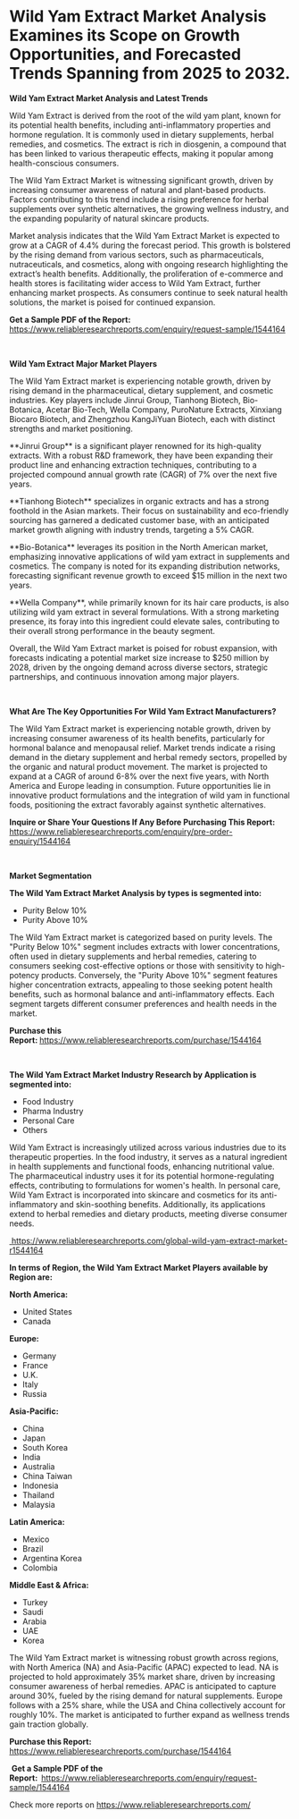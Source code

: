 <p><h1>Wild Yam Extract Market Analysis Examines its Scope on Growth Opportunities, and Forecasted Trends Spanning from 2025 to 2032.</h1></p><p><strong>Wild Yam Extract Market Analysis and Latest Trends</strong></p>
<p><p>Wild Yam Extract is derived from the root of the wild yam plant, known for its potential health benefits, including anti-inflammatory properties and hormone regulation. It is commonly used in dietary supplements, herbal remedies, and cosmetics. The extract is rich in diosgenin, a compound that has been linked to various therapeutic effects, making it popular among health-conscious consumers.</p><p>The Wild Yam Extract Market is witnessing significant growth, driven by increasing consumer awareness of natural and plant-based products. Factors contributing to this trend include a rising preference for herbal supplements over synthetic alternatives, the growing wellness industry, and the expanding popularity of natural skincare products. </p><p>Market analysis indicates that the Wild Yam Extract Market is expected to grow at a CAGR of 4.4% during the forecast period. This growth is bolstered by the rising demand from various sectors, such as pharmaceuticals, nutraceuticals, and cosmetics, along with ongoing research highlighting the extract’s health benefits. Additionally, the proliferation of e-commerce and health stores is facilitating wider access to Wild Yam Extract, further enhancing market prospects. As consumers continue to seek natural health solutions, the market is poised for continued expansion.</p></p>
<p><strong>Get a Sample PDF of the Report:&nbsp;</strong> <a href="https://www.reliableresearchreports.com/enquiry/request-sample/1544164?utm_campaign=3054&utm_medium=2&utm_source=Github&utm_content=ia&utm_term=31032025&utm_id=wild-yam-extract">https://www.reliableresearchreports.com/enquiry/request-sample/1544164</a></p>
<p>&nbsp;</p>
<p><strong>Wild Yam Extract Major Market Players</strong></p>
<p><p>The Wild Yam Extract market is experiencing notable growth, driven by rising demand in the pharmaceutical, dietary supplement, and cosmetic industries. Key players include Jinrui Group, Tianhong Biotech, Bio-Botanica, Acetar Bio-Tech, Wella Company, PuroNature Extracts, Xinxiang Biocaro Biotech, and Zhengzhou KangJiYuan Biotech, each with distinct strengths and market positioning.</p><p>**Jinrui Group** is a significant player renowned for its high-quality extracts. With a robust R&D framework, they have been expanding their product line and enhancing extraction techniques, contributing to a projected compound annual growth rate (CAGR) of 7% over the next five years.</p><p>**Tianhong Biotech** specializes in organic extracts and has a strong foothold in the Asian markets. Their focus on sustainability and eco-friendly sourcing has garnered a dedicated customer base, with an anticipated market growth aligning with industry trends, targeting a 5% CAGR.</p><p>**Bio-Botanica** leverages its position in the North American market, emphasizing innovative applications of wild yam extract in supplements and cosmetics. The company is noted for its expanding distribution networks, forecasting significant revenue growth to exceed $15 million in the next two years.</p><p>**Wella Company**, while primarily known for its hair care products, is also utilizing wild yam extract in several formulations. With a strong marketing presence, its foray into this ingredient could elevate sales, contributing to their overall strong performance in the beauty segment.</p><p>Overall, the Wild Yam Extract market is poised for robust expansion, with forecasts indicating a potential market size increase to $250 million by 2028, driven by the ongoing demand across diverse sectors, strategic partnerships, and continuous innovation among major players.</p></p>
<p>&nbsp;</p>
<p><strong>What Are The Key Opportunities For Wild Yam Extract Manufacturers?</strong></p>
<p><p>The Wild Yam Extract market is experiencing notable growth, driven by increasing consumer awareness of its health benefits, particularly for hormonal balance and menopausal relief. Market trends indicate a rising demand in the dietary supplement and herbal remedy sectors, propelled by the organic and natural product movement. The market is projected to expand at a CAGR of around 6-8% over the next five years, with North America and Europe leading in consumption. Future opportunities lie in innovative product formulations and the integration of wild yam in functional foods, positioning the extract favorably against synthetic alternatives.</p></p>
<p><strong>Inquire or Share Your Questions If Any Before Purchasing This Report:</strong> <a href="https://www.reliableresearchreports.com/enquiry/pre-order-enquiry/1544164?utm_campaign=3054&utm_medium=2&utm_source=Github&utm_content=ia&utm_term=31032025&utm_id=wild-yam-extract">https://www.reliableresearchreports.com/enquiry/pre-order-enquiry/1544164</a></p>
<p>&nbsp;</p>
<p><strong>Market Segmentation</strong></p>
<p><strong>The Wild Yam Extract Market Analysis by types is segmented into:</strong></p>
<p><ul><li>Purity Below 10%</li><li>Purity Above 10%</li></ul></p>
<p><p>The Wild Yam Extract market is categorized based on purity levels. The "Purity Below 10%" segment includes extracts with lower concentrations, often used in dietary supplements and herbal remedies, catering to consumers seeking cost-effective options or those with sensitivity to high-potency products. Conversely, the "Purity Above 10%" segment features higher concentration extracts, appealing to those seeking potent health benefits, such as hormonal balance and anti-inflammatory effects. Each segment targets different consumer preferences and health needs in the market.</p></p>
<p><strong>Purchase this Report:&nbsp;</strong><a href="https://www.reliableresearchreports.com/purchase/1544164?utm_campaign=3054&utm_medium=2&utm_source=Github&utm_content=ia&utm_term=31032025&utm_id=wild-yam-extract">https://www.reliableresearchreports.com/purchase/1544164</a></p>
<p>&nbsp;</p>
<p><strong>The Wild Yam Extract Market Industry Research by Application is segmented into:</strong></p>
<p><ul><li>Food Industry</li><li>Pharma Industry</li><li>Personal Care</li><li>Others</li></ul></p>
<p><p>Wild Yam Extract is increasingly utilized across various industries due to its therapeutic properties. In the food industry, it serves as a natural ingredient in health supplements and functional foods, enhancing nutritional value. The pharmaceutical industry uses it for its potential hormone-regulating effects, contributing to formulations for women's health. In personal care, Wild Yam Extract is incorporated into skincare and cosmetics for its anti-inflammatory and skin-soothing benefits. Additionally, its applications extend to herbal remedies and dietary products, meeting diverse consumer needs.</p></p>
<p><a href="https://www.reliableresearchreports.com/global-wild-yam-extract-market-r1544164?utm_campaign=3054&utm_medium=2&utm_source=Github&utm_content=ia&utm_term=31032025&utm_id=wild-yam-extract">&nbsp;https://www.reliableresearchreports.com/global-wild-yam-extract-market-r1544164</a></p>
<p><strong>In terms of Region, the Wild Yam Extract Market Players available by Region are:</strong></p>
<p>
    <p> <strong> North America: </strong>
        <ul>
            <li>United States</li>
            <li>Canada</li>
        </ul>
        </p> 
    <p> <strong> Europe: </strong>
        <ul>
            <li>Germany</li>
            <li>France</li>
            <li>U.K.</li>
            <li>Italy</li>
            <li>Russia</li>
        </ul>
        </p> 
    <p> <strong> Asia-Pacific: </strong>
        <ul>
            <li>China</li>
            <li>Japan</li>
            <li>South Korea</li>
            <li>India</li>
            <li>Australia</li>
            <li>China Taiwan</li>
            <li>Indonesia</li>
            <li>Thailand</li>
            <li>Malaysia</li>
        </ul>
        </p> 
    <p> <strong> Latin America: </strong>
        <ul>
            <li>Mexico</li>
            <li>Brazil</li>
            <li>Argentina Korea</li>
            <li>Colombia</li>
        </ul>
        </p> 
    <p> <strong> Middle East & Africa: </strong>
        <ul>
            <li>Turkey</li>
            <li>Saudi</li>
            <li>Arabia</li>
            <li>UAE</li>
            <li>Korea</li>
        </ul>
    </p>
    </p>
<p><p>The Wild Yam Extract market is witnessing robust growth across regions, with North America (NA) and Asia-Pacific (APAC) expected to lead. NA is projected to hold approximately 35% market share, driven by increasing consumer awareness of herbal remedies. APAC is anticipated to capture around 30%, fueled by the rising demand for natural supplements. Europe follows with a 25% share, while the USA and China collectively account for roughly 10%. The market is anticipated to further expand as wellness trends gain traction globally.</p></p>
<p><strong>Purchase this Report: </strong><a href="https://www.reliableresearchreports.com/purchase/1544164?utm_campaign=3054&utm_medium=2&utm_source=Github&utm_content=ia&utm_term=31032025&utm_id=wild-yam-extract">https://www.reliableresearchreports.com/purchase/1544164</a></p>
<p>&nbsp;<strong>Get a Sample PDF of the Report:&nbsp;&nbsp;</strong><a href="https://www.reliableresearchreports.com/enquiry/request-sample/1544164?utm_campaign=3054&utm_medium=2&utm_source=Github&utm_content=ia&utm_term=31032025&utm_id=wild-yam-extract">https://www.reliableresearchreports.com/enquiry/request-sample/1544164</a></p>
<p><strong></strong></p>
<p>Check more reports on <a href="https://www.reliableresearchreports.com/?utm_campaign=3054&utm_medium=2&utm_source=Github&utm_content=ia&utm_term=31032025&utm_id=wild-yam-extract">https://www.reliableresearchreports.com/</a></p>